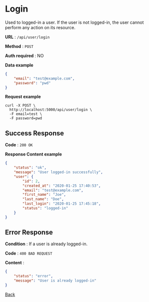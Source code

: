 # Login

Used to logged-in a user. If the user is not logged-in, the user cannot perform any action on its resource.

**URL** : `/api/user/login`

**Method** : `POST`

**Auth required** : NO

**Data example**

```json
{
    "email": "test@example.com",
    "password": "pwd"
}
```

**Request example**

```curl
curl -X POST \
  http://localhost:5000/api/user/login \
  -F email=test \
  -F password=pwd
```

## Success Response

**Code** : `200 OK`

**Response Content example**

```json
{
    "status": "ok",
    "message": "User logged-in successfully",
    "user": {
        "id": 2,
        "created_at": "2020-01-25 17:40:53",
        "email": "test@example.com",
        "first_name": "Joe",
        "last_name": "Doe",
        "last_login": "2020-01-25 17:45:18",
        "status": "logged-in"
    }
}
```

## Error Response

**Condition** : If a user is already logged-in.

**Code** : `400 BAD REQUEST`

**Content** :

```json
{
    "status": "error",
    "message": "User is already logged-in"
}
```
[Back](../README.md)
